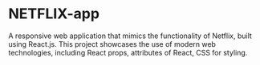 # NETFLIX-app
A responsive web application that mimics the functionality of Netflix, built using React.js. This project showcases the use of modern web technologies, including React props, attributes of React,  CSS for styling.
